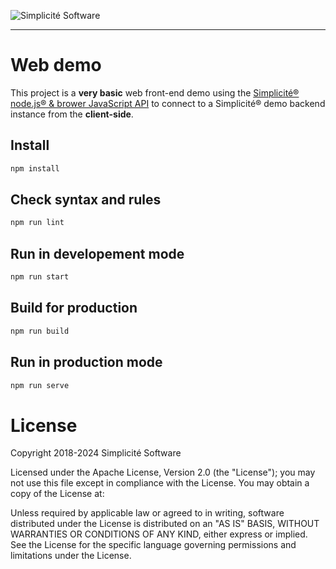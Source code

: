 ![Simplicit&eacute; Software](https://platform.simplicite.io/logos/logo250-grey.png)
* * *

Web demo
========

This project is a **very basic** web front-end demo using
the [Simplicit&eacute;&reg; node.js&reg; &amp; brower JavaScript API](https://www.npmjs.com/package/simplicite)
to connect to a Simplicit&eacute;&reg; demo backend instance from the **client-side**.

Install
-------

```bash
npm install
```

Check syntax and rules
----------------------

```bash
npm run lint
```

Run in developement mode
------------------------

```bash
npm run start
```

Build for production
--------------------

```bash
npm run build
```

Run in production mode
----------------------

```bash
npm run serve
```

License
=======

Copyright 2018-2024 Simplicit&eacute; Software

Licensed under the Apache License, Version 2.0 (the "License");
you may not use this file except in compliance with the License.
You may obtain a copy of the License at:

[](http://www.apache.org/licenses/LICENSE-2.0)

Unless required by applicable law or agreed to in writing, software
distributed under the License is distributed on an "AS IS" BASIS,
WITHOUT WARRANTIES OR CONDITIONS OF ANY KIND, either express or implied.
See the License for the specific language governing permissions and
limitations under the License.
